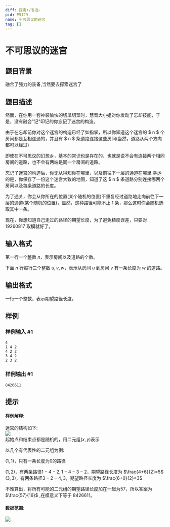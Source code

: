 ```yaml
---
diff: 提高+/省选-
pid: P5129
name: 不可思议的迷宫
tag: []
---
```

# 不可思议的迷宫
## 题目背景

融合了强力的装备,当然要去探索迷宫了  
## 题目描述

然而，在你用一套神装愉快的切瓜切菜时，慧音大小姐对你发动了忘却技能，于是，没有融合"记"印记的你忘记了迷宫的构造。  

由于在忘却前你对这个迷宫的构造已经了如指掌，所以你知道这个迷宫的 $ n $ 个房间都是互相连通的，并且有 $ n $ 条道路连接这些房间(当然，道路从两个方向都可以经过)    

即使在不可思议的幻想乡，基本的常识也是存在的，也就是说不会有连接两个相同房间的道路，也不会有两端是同一个房间的道路。  

忘记了迷宫的构造后，你无从得知你在哪里，以及前往下一层的通道在哪里.幸运的是，你保存了一份这个迷宫大致的地图，知道了这 $ n $ 条道路分别连接哪两个房间以及每条道路的长度。  

为了通关，你会从你所在的位置(某个随机的位置)不重复经过道路地走向前往下一层的通道(某个随机的位置)，显然，这种路径可能不止 $1$ 条，那么这时你会随机选取其中一条。  

现在，你想知道自己走过的路径的期望长度，为了避免精度误差，只要对 $19260817$ 取模就好了。      

## 输入格式

第一行一个整数 $n$，表示房间以及道路的个数。  
 
下面 $n$ 行每行三个整数 $u,v,w$，表示从房间 $u$ 到房间 $v$ 有一条长度为 $w$ 的道路。     

## 输出格式

一行一个整数，表示期望路径长度。
## 样例

### 样例输入 #1
```
4
1 4 2
4 2 2 
3 4 2
2 3 2
```
### 样例输出 #1
```
8426611
```
## 提示

#### 样例解释:  

迷宫的结构如下:  
![](https://cdn.luogu.com.cn/upload/pic/42707.png)  
起始点和结束点都是随机的，用二元组$(x,y)$表示  

以几个有代表性的二元组为例:  

$(1,1)$，只有一条长度为$0$的路径  

$(1,2)$，有两条路径$1-4-2,1-4-3-2$，期望路径长度为 $\frac{4+6}{2}=5$   
$(3,3)$，有两条路径$3-2-4,3$，期望路径长度为 $\frac{6+0}{2}=3$   

不难算出，将所有可能的二元组的期望路径长度加在一起为$57$，所以答案为 $\frac{57}{16}$ ,在模意义下等于 $8426611$。

#### 数据范围:  

![](https://cdn.luogu.com.cn/upload/pic/42697.png)
